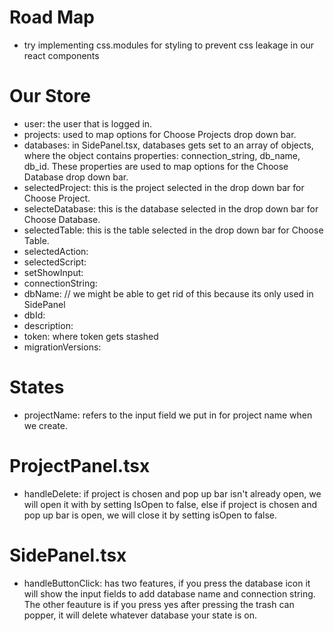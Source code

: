 # Road Map

- try implementing css.modules for styling to prevent css leakage in our react components

# Our Store

- user: the user that is logged in.
- projects: used to map options for Choose Projects drop down bar.
- databases: in SidePanel.tsx, databases gets set to an array of objects, where the object contains properties: connection_string, db_name, db_id. These properties are used to map options for the Choose Database drop down bar.
- selectedProject: this is the project selected in the drop down bar for Choose Project.
- selecteDatabase: this is the database selected in the drop down bar for Choose Database.
- selectedTable: this is the table selected in the drop down bar for Choose Table.
- selectedAction:
- selectedScript:
- setShowInput:
- connectionString:
- dbName: // we might be able to get rid of this because its only used in SidePanel
- dbId:
- description:
- token: where token gets stashed
- migrationVersions:

# States

- projectName: refers to the input field we put in for project name when we create.

# ProjectPanel.tsx

- handleDelete: if project is chosen and pop up bar isn't already open, we will open it with by setting IsOpen to false, else if project is chosen and pop up bar is open, we will close it by setting isOpen to false.

# SidePanel.tsx

- handleButtonClick: has two features, if you press the database icon it will show the input fields to add database name and connection string. The other feauture is if you press yes after pressing the trash can popper, it will delete whatever database your state is on.
